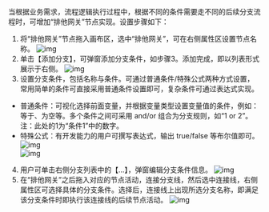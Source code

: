 

当根据业务需求，流程逻辑执行过程中，根据不同的条件需要走不同的后续分支流程时，可增加“排他网关”节点实现。设置步骤如下：
1. 将“排他网关”节点拖入画布区，选中“排他网关”，可在右侧属性区设置节点名称。
![img](https://main.qcloudimg.com/raw/609d4a8d3986122b68f578a423693a6a.png)        
2. 单击【添加分支】，可弹窗添加分支条件，如步骤3。添加完成，即以列表形式展示于右侧。
![img](https://main.qcloudimg.com/raw/00bcfad09719c2e84df60cacaaa2980c.png)        
3. 设置分支条件，包括名称与条件。可通过普通条件/特殊公式两种方式设置，常用简单的条件可直接采用普通条件设置即可，复杂条件可通过表达式实现。
- 普通条件：可视化选择前面变量，并根据变量类型设置变量值的条件，例如：等于、为空等。多个条件之间可采用 and/or 组合为分支规则，如“1 or 2”。注：此处的1为“条件1”中的数字。
- 特殊公式：有开发能力的用户可撰写表达式，输出 true/false 等布尔值即可。
![img](https://main.qcloudimg.com/raw/7a2bdddfb6105833a883057f41d98fec.png)        
 ![img](https://main.qcloudimg.com/raw/f3a44881027d78efca864eb3303e41ed.png)        
4. 用户可单击右侧分支列表中的【…】，弹窗编辑分支条件信息。
![img](https://main.qcloudimg.com/raw/aa1debd3ce2b8770e69f118d881997dc.png)        
5. 在“排他网关”之后拖入对应的节点活动，连接分支线，然后选中连接线，右侧属性区可选择具体的分支条件。选择后，连接线上出现所选分支名称，即满足该分支条件时即执行该连接线的后续节点活动。
![img](https://main.qcloudimg.com/raw/38216c84c8cbe28f8ae79e2989a7b31c.png)        
